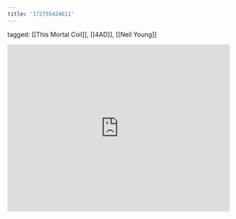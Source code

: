 ```yaml
---
title: '172755424611'
---
```

tagged: [[This Mortal Coil]], [[4AD]], [[Neil Young]]
<iframe allow="accelerometer; autoplay; clipboard-write; encrypted-media; gyroscope; picture-in-picture" allowfullscreen="" frameborder="0" height="375" id="youtube_iframe" src="https://www.youtube.com/embed/EyX4yRyrt0I?feature=oembed&amp;enablejsapi=1&amp;origin=https://safe.txmblr.com&amp;wmode=opaque" width="500"></iframe>